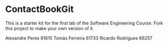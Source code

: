 # ContactBookGit
This is a starter kit for the first lab of the Software Engineering Course.
Fork this project to make your own version of it.

Alexandre Peres 61615
Tomás Ferreira 61733
Ricardo Rodrigues 66257

